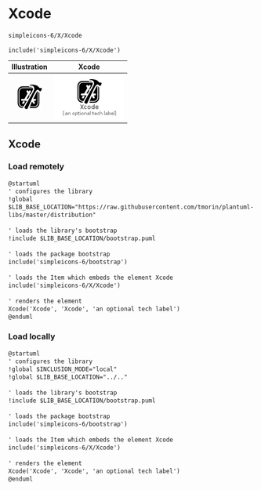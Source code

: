 # Xcode


```text
simpleicons-6/X/Xcode
```

```text
include('simpleicons-6/X/Xcode')
```



| Illustration | Xcode |
| :---: | :---: |
| ![illustration for Illustration](../../simpleicons-6/X/Xcode.png) | ![illustration for Xcode](../../simpleicons-6/X/Xcode.Local.png) |




## Xcode

### Load remotely
```plantuml
@startuml
' configures the library
!global $LIB_BASE_LOCATION="https://raw.githubusercontent.com/tmorin/plantuml-libs/master/distribution"

' loads the library's bootstrap
!include $LIB_BASE_LOCATION/bootstrap.puml

' loads the package bootstrap
include('simpleicons-6/bootstrap')

' loads the Item which embeds the element Xcode
include('simpleicons-6/X/Xcode')

' renders the element
Xcode('Xcode', 'Xcode', 'an optional tech label')
@enduml
```

### Load locally
```plantuml
@startuml
' configures the library
!global $INCLUSION_MODE="local"
!global $LIB_BASE_LOCATION="../.."

' loads the library's bootstrap
!include $LIB_BASE_LOCATION/bootstrap.puml

' loads the package bootstrap
include('simpleicons-6/bootstrap')

' loads the Item which embeds the element Xcode
include('simpleicons-6/X/Xcode')

' renders the element
Xcode('Xcode', 'Xcode', 'an optional tech label')
@enduml
```


